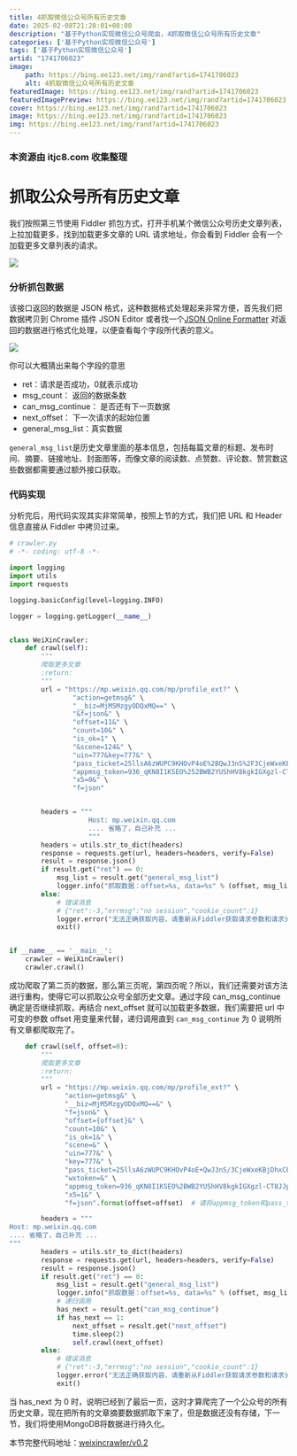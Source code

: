 ```yaml
---
title: 4抓取微信公众号所有历史文章
date: 2025-02-08T21:28:01+08:00
description: "基于Python实现微信公众号爬虫，4抓取微信公众号所有历史文章"
categories: ['基于Python实现微信公众号']
tags: ['基于Python实现微信公众号']
artid: "1741706023"
image:
    path: https://bing.ee123.net/img/rand?artid=1741706023
    alt: 4抓取微信公众号所有历史文章
featuredImage: https://bing.ee123.net/img/rand?artid=1741706023
featuredImagePreview: https://bing.ee123.net/img/rand?artid=1741706023
cover: https://bing.ee123.net/img/rand?artid=1741706023
image: https://bing.ee123.net/img/rand?artid=1741706023
img: https://bing.ee123.net/img/rand?artid=1741706023
---
```


### 本资源由 itjc8.com 收集整理
# 抓取公众号所有历史文章

我们按照第三节使用 Fiddler 抓包方式，打开手机某个微信公众号历史文章列表，上拉加载更多，找到加载更多文章的 URL 请求地址，你会看到 Fiddler 会有一个加载更多文章列表的请求。


![](https://user-gold-cdn.xitu.io/2017/12/23/1607f86a0e361895?w=1218&h=628&f=jpeg&s=138352)

### 分析抓包数据

该接口返回的数据是 JSON 格式，这种数据格式处理起来非常方便，首先我们把数据拷贝到 Chrome 插件 JSON Editor 或者找一个[JSON Online Formatter](https://jsonformatter.curiousconcept.com/) 对返回的数据进行格式化处理，以便查看每个字段所代表的意义。


![](https://user-gold-cdn.xitu.io/2017/12/23/1607f86e8b11adca?w=564&h=286&f=jpeg&s=22098)

你可以大概猜出来每个字段的意思

* ret：请求是否成功，0就表示成功
* msg_count： 返回的数据条数
* can_msg_continue： 是否还有下一页数据
* next_offset： 下一次请求的起始位置
* general_msg_list：真实数据

`general_msg_list`是历史文章里面的基本信息，包括每篇文章的标题、发布时间、摘要、链接地址、封面图等，而像文章的阅读数、点赞数、评论数、赞赏数这些数据都需要通过额外接口获取。

### 代码实现

分析完后，用代码实现其实非常简单，按照上节的方式，我们把 URL 和 Header 信息直接从 Fiddler 中拷贝过来。

```python
# crawler.py
# -*- coding: utf-8 -*-

import logging
import utils
import requests

logging.basicConfig(level=logging.INFO)

logger = logging.getLogger(__name__)


class WeiXinCrawler:
    def crawl(self):
        """
        爬取更多文章
        :return:
        """
        url = "https://mp.weixin.qq.com/mp/profile_ext?" \
                "action=getmsg&" \
                "__biz=MjM5MzgyODQxMQ==" \
                "&f=json&" \
                "offset=11&" \
                "count=10&" \
                "is_ok=1" \
                "&scene=124&" \
                "uin=777&key=777&" \
                "pass_ticket=25llsA6zWUPC9KHOvP4oE%2BQwJ3nS%2F3CjeWxeKBjDhxCb7V1lQQJa6d0ZrgSmCvWa&wxtoken=&" \
                "appmsg_token=936_qKN8I1KSEO%252BWB2YUShHV8kgkIGXgzl-CT8JJpw~~&" \
                "x5=0&" \
                "f=json"


        headers = """
                    Host: mp.weixin.qq.com
                    .... 省略了，自己补充 ...
                    """
        headers = utils.str_to_dict(headers)
        response = requests.get(url, headers=headers, verify=False)
        result = response.json()
        if result.get("ret") == 0:
            msg_list = result.get("general_msg_list")
            logger.info("抓取数据：offset=%s, data=%s" % (offset, msg_list))
        else:
            # 错误消息
            # {"ret":-3,"errmsg":"no session","cookie_count":1}
            logger.error("无法正确获取内容，请重新从Fiddler获取请求参数和请求头")
            exit()


if __name__ == '__main__':
    crawler = WeiXinCrawler()
    crawler.crawl()

```

成功爬取了第二页的数据，那么第三页呢，第四页呢？所以，我们还需要对该方法进行重构，使得它可以抓取公众号全部历史文章。通过字段 can_msg_continue 确定是否继续抓取，再结合 next_offset 就可以加载更多数据，我们需要把 url 中可变的参数 offset 用变量来代替，递归调用直到 `can_msg_continue` 为 0 说明所有文章都爬取完了。

```python
    def crawl(self, offset=0):
        """
        爬取更多文章
        :return:
        """
        url = "https://mp.weixin.qq.com/mp/profile_ext?" \
              "action=getmsg&" \
              "__biz=MjM5MzgyODQxMQ==&" \
              "f=json&" \
              "offset={offset}&" \
              "count=10&" \
              "is_ok=1&" \
              "scene=&" \
              "uin=777&" \
              "key=777&" \
              "pass_ticket=25llsA6zWUPC9KHOvP4oE+QwJ3nS/3CjeWxeKBjDhxCb7V1lQQJa6d0ZrgSmCvWa&" \
              "wxtoken=&" \
              "appmsg_token=936_qKN8I1KSEO%2BWB2YUShHV8kgkIGXgzl-CT8JJpw~~&" \
              "x5=1&" \
              "f=json".format(offset=offset)  # 请将appmsg_token和pass_ticket替换成你自己的

        headers = """
Host: mp.weixin.qq.com
.... 省略了，自己补充 ...
"""
        headers = utils.str_to_dict(headers)
        response = requests.get(url, headers=headers, verify=False)
        result = response.json()
        if result.get("ret") == 0:
            msg_list = result.get("general_msg_list")
            logger.info("抓取数据：offset=%s, data=%s" % (offset, msg_list))
            # 递归调用
            has_next = result.get("can_msg_continue")
            if has_next == 1:
                next_offset = result.get("next_offset")
                time.sleep(2)
                self.crawl(next_offset)
        else:
            # 错误消息
            # {"ret":-3,"errmsg":"no session","cookie_count":1}
            logger.error("无法正确获取内容，请重新从Fiddler获取请求参数和请求头")
            exit()
```

当 has_next 为 0 时，说明已经到了最后一页，这时才算爬完了一个公众号的所有历史文章，现在把所有的文章摘要数据抓取下来了，但是数据还没有存储，下一节，我们将使用MongoDB将数据进行持久化。

本节完整代码地址：[weixincrawler/v0.2](https://github.com/pythonzhichan/weixincrawler/tree/v0.2)
